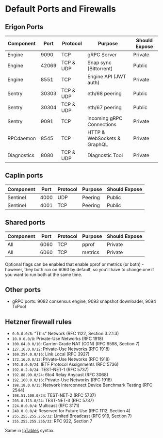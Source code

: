 # Default Ports and Firewalls

Erigon Ports
-------------

| Component | Port | Protocol | Purpose | Should Expose |
| --------- | ---- | -------- | ------- | -------------- |
| Engine    | 9090 | TCP      | gRPC Server | Private        |
| Engine    | 42069 | TCP & UDP | Snap sync (Bittorrent) | Public         |
| Engine    | 8551 | TCP      | Engine API (JWT auth) | Private        |
| Sentry    | 30303 | TCP & UDP | eth/68 peering | Public         |
| Sentry    | 30304 | TCP & UDP | eth/67 peering | Public         |
| Sentry    | 9091 | TCP      | incoming gRPC Connections | Private       |
| RPCdaemon | 8545 | TCP      | HTTP & WebSockets & GraphQL | Private       |
| Diagnostics | 8080 | TCP & UDP| Diagnostic Tool | Private       |

Caplin ports
------------

| Component | Port | Protocol | Purpose | Should Expose |
| --------- | ---- | -------- | ------- | -------------- |
| Sentinel  | 4000 | UDP     | Peering | Public         |
| Sentinel  | 4001 | TCP     | Peering | Public         |

Shared ports
------------

| Component | Port | Protocol | Purpose | Should Expose |
| --------- | ---- | -------- | ------- | -------------- |
| All       | 6060 | TCP      | pprof   | Private        |
| All       | 6060 | TCP      | metrics | Private        |

Optional flags can be enabled that enable pprof or metrics (or both) - however, they both run on 6060 by default, so you'll have to change one if you want to run both at the same time.

Other ports
------------

* gRPC ports: 9092 consensus engine, 9093 snapshot downloader, 9094 TxPool

Hetzner firewall rules
----------------------

* `0.0.0.0/8`: "This" Network (RFC 1122, Section 3.2.1.3)
* `10.0.0.0/8`: Private-Use Networks (RFC 1918)
* `100.64.0.0/10`: Carrier-Grade NAT (CGN) (RFC 6598, Section 7)
* `127.16.0.0/12`: Private-Use Networks (RFC 1918)
* `169.254.0.0/16`: Link Local (RFC 3927)
* `172.16.0.0/12`: Private-Use Networks (RFC 1918)
* `192.0.0.0/24`: IETF Protocol Assignments (RFC 5736)
* `192.0.2.0/24`: TEST-NET-1 (RFC 5737)
* `192.88.99.0/24`: 6to4 Relay Anycast (RFC 3068)
* `192.168.0.0/16`: Private-Use Networks (RFC 1918)
* `198.18.0.0/15`: Network Interconnect Device Benchmark Testing (RFC 2544)
* `198.51.100.0/24`: TEST-NET-2 (RFC 5737)
* `203.0.113.0/24`: TEST-NET-3 (RFC 5737)
* `224.0.0.0/4`: Multicast (RFC 3171)
* `240.0.0.0/4`: Reserved for Future Use (RFC 1112, Section 4)
* `255.255.255.255/32`: Limited Broadcast (RFC 919, Section 7)
* `255.255.255.255/32`: RFC 922, Section 7

Same in [IpTables](https://ethereum.stackexchange.com/questions/6386/how-to-prevent-being-blacklisted-for-running-an-ethereum-client/13068#13068) syntax.